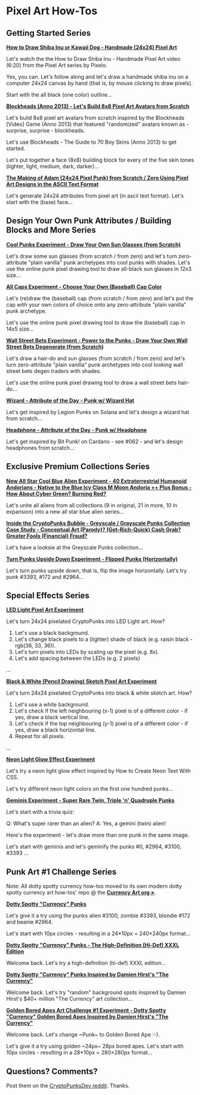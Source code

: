 
# Pixel Art How-Tos


## Getting Started Series

[**How to Draw Shiba Inu or Kawaii Dog - Handmade (24x24) Pixel Art**](shibainu)

Let's watch the
the How to Draw Shiba Inu - Handmade Pixel Art
video (6:20) from the Pixel Art series by Pixelo.

Yes, you can.
Let's follow along and let's draw a handmade shiba inu on a computer 24x24 canvas
by hand (that is, by mouse clicking to draw pixels).

Start with the all black (one color) outline...



[**Blockheads (Anno 2013) - Let's Build 8x8 Pixel Art Avatars from Scratch**](blockheads)

Let's build 8x8 pixel art avatars from scratch
inspired by the Blockheads [Video] Game (Anno 2013)
that featured "randomized" avatars known as - surprise, surprise - blockheads.

Let's use Blockheads - The Guide to 70 Boy Skins (Anno 2013)
to get started.

Let's put together a face (8x8) building block for every of the five skin tones
(lighter, light, medium, dark, darker)...


[**The Making of Adam (24x24 Pixel Punk) from Scratch / Zero Using Pixel Art Designs in the ASCII Text Format**](adam)

Let's generate 24x24 attributes from pixel art (in ascii text format).
Let's start with the (base) face...





## Design Your Own Punk Attributes / Building Blocks and More Series

[**Cool Punks Experiment - Draw Your Own Sun Glasses (from Scratch)**](coolpunks)

Let's draw some sun glasses (from scratch / from zero)
and let's turn zero-attribute "plain vanilla" punk archetypes
into cool punks with shades.
Let's use the online punk pixel drawing tool
to draw all-black sun glasses in 12x3 size...



[**All Caps Experiment - Choose Your Own (Baseball) Cap Color**](caps)

Let's (re)draw
the (baseball) cap (from scratch / from zero)
and let's put the cap
with your own colors of choice onto any
zero-attribute "plain vanilla" punk archetype.

Let's use the online punk pixel drawing tool
to draw the (baseball) cap in 14x5 size...

[**Wall Street Bets Experiment - Power to the Punks - Draw Your Own Wall Street Bets Degenerate (from Scratch)**](wallstreetbets)

Let's draw a hair-do and sun glasses (from scratch / from zero)
and let's turn zero-attribute "plain vanilla" punk archetypes
into cool looking wall street bets degen traders with shades.

Let's use the online punk pixel drawing tool
to draw a wall street bets hair-do...




[**Wizard -  Attribute of the Day  -  Punk w/ Wizard Hat**](wizard)

Let's get inspired by
Legion Punks on Solana
and let's design a wizard hat from scratch...


[**Headphone -  Attribute of the Day  -  Punk w/ Headphone**](headphone)

Let's get inspired by Bit Punk! on Cardano - see #062 -
and let's design headphones from scratch...





## Exclusive Premium Collections Series


[**New All Star Cool Blue Alien Experiment - 40 Extraterrestrial Humanoid Andorians - Native to the Blue Icy Class M Moon Andoria  ++ Plus Bonus - How About Cyber Green? Burning Red?**](aliens)

Let's unite all aliens from all collections (9 in original, 21 in more, 10 in expansion) into a new all star blue alien series...


[**Inside the CryptoPunks Bubble - Greyscale / Grayscale Punks Collection Case Study - Conceptual Art (Parody)? (Get-Rich-Quick) Cash Grab? Greater Fools (Financial) Fraud?**](grayscale)

Let's have a looksie at the Greyscale Punks collection...


[**Turn Punks Upside Down Experiment  - Flipped Punks (Horizontally)**](flip)

Let's turn punks upside down, that is, flip the image horizontally.
Let's try punk #3393, #172 and #2964...






## Special Effects Series

[**LED Light Pixel Art Experiment**](led)

Let's turn 24x24 pixelated CryptoPunks
into LED Light art. How?

1. Let's use a black background.
2. Let's change black pixels to a (lighter) shade of black (e.g. raisin black - rgb(36, 33, 36)).
3. Let's turn pixels into LEDs by scaling up the pixel (e.g. 8x).
4. Let's add spacing between the LEDs (e.g. 2 pixels)

...


[**Black & White (Pencil Drawing) Sketch Pixel Art Experiment**](sketches)

Let's turn 24x24 pixelated CryptoPunks
into black & white sketch art. How?

1. Let's use a white background.
2. Let's check if the left neighbouring (x-1) pixel is of a different color - if yes, draw a black vertical line.
3. Let's check if the top neighbouring (y-1) pixel is of a different color - if yes, draw a black horizontal line.
4. Repeat for all pixels.

...



[**Neon Light Glow Effect Experiment**](neon)

Let's try a neon light glow effect
inspired by
How to Create Neon Text With CSS.

Let's try different neon light colors
on the first one hundred punks...


[**Geminis Experiment - Super Rare Twin, Triple 'n' Quadruple Punks**](geminis)

Let's start with a trivia quiz:

Q: What's super rarer than an alien?
A: Yes, a gemini (twin) alien!


Here's the experiment - let's draw more than one punk in
the same image.

Let's start with geminis and let's geminify
the punks #0, #2964, #3100, #3393 ...





## Punk Art #1 Challenge Series


Note: All dotty spotty currency how-tos moved
to its own modern dotty spotty currency art how-tos' repo
@ the [**Currency Art org »**](https://github.com/currencyart).




[**Dotty Spotty "Currency" Punks**](https://github.com/currencyart/currencyart-howto/tree/master/spots)

Let's give it a try using
the punks alien #3100,
zombie  #3393,
blondie #172 and
beanie  #2964.

Let's start with 10px circles -
resulting in a 24*10px = 240×240px format...


[**Dotty Spotty "Currency" Punks - The High-Definition (Hi-Def) XXXL Edition**](https://github.com/currencyart/currencyart-howto/tree/master/spots-hidef)

Welcome back. Let's try a high-definition (hi-def) XXXL edition...


[**Dotty Spotty "Currency" Punks Inspired by Damien Hirst's "The Currency"**](https://github.com/currencyart/currencyart-howto/tree/master/currency)

Welcome back.
Let's try "random" background spots
inspired by Damien Hirst's $40+ million "The Currency"
art collection...


[**Golden Bored Apes Art Challenge #1 Experiment -  Dotty Spotty "Currency" Golden Bored Apes Inspired by Damien Hirst's "The Currency"**](https://github.com/currencyart/currencyart-howto/tree/master/currency-bored-apes)

Welcome back. Let's change ~Punk~ to Golden Bored Ape :-).

Let's give it a try using
golden ~24px~ 28px bored apes.
Let's start with 10px circles -
resulting in a 28*10px = 280×280px format...




## Questions? Comments?

Post them on the [CryptoPunksDev reddit](https://old.reddit.com/r/CryptoPunksDev). Thanks.
